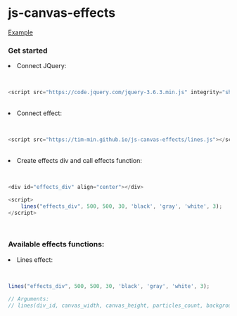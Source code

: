# js-canvas-effects

<a href="https://tim-min.github.io/js-canvas-effects/">Example</a>

<h3>Get started</h3>

<li>Connect JQuery:</li><br>

```javascript

<script src="https://code.jquery.com/jquery-3.6.3.min.js" integrity="sha256-pvPw+upLPUjgMXY0G+8O0xUf+/Im1MZjXxxgOcBQBXU=" crossorigin="anonymous"></script>

```

<br>

<li>Connect effect:</li><br>

```javascript

<script src="https://tim-min.github.io/js-canvas-effects/lines.js"></script>

```

<br>

<li>Create effects div and call effects function:</li><br>

```javascript

<div id="effects_div" align="center"></div>

<script>
    lines("effects_div", 500, 500, 30, 'black', 'gray', 'white', 3);
</script>

```

<br>

<h3>Available effects functions:</h3>

<li>Lines effect:</li><br>

```javascript

lines("effects_div", 500, 500, 30, 'black', 'gray', 'white', 3);

// Arguments:
// lines(div_id, canvas_width, canvas_height, particles_count, background_color='black', particles_color='gray', lines_color='white', particles_size=3);

```
